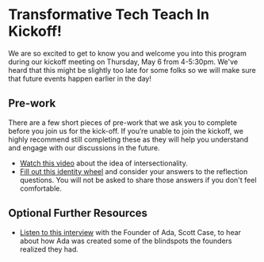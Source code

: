 # Transformative Tech Teach In Kickoff!

We are so excited to get to know you and welcome you into this program during our kickoff meeting on Thursday, May 6 from 4-5:30pm. We've heard that this might be slightly too late for some folks so we will make sure that future events happen earlier in the day!

## Pre-work

There are a few short pieces of pre-work that we ask you to complete before you join us for the kick-off. If you’re unable to join the kickoff, we highly recommend still completing these as they will help you understand and engage with our discussions in the future.

- [Watch this video](https://www.youtube.com/watch?v=sWP92i7JLlQ) about the idea of intersectionality. 
- [Fill out this identity wheel](https://drive.google.com/file/d/15GjuamanM0sXI-NtOTWTbcGJpOR7M4Mx/view) and consider your answers to the reflection questions. You will not be asked to share those answers if you don't feel comfortable.

## Optional Further Resources
- [Listen to this interview](https://drive.google.com/file/d/1FE7Bf6IfALOUUKRTzjh6KhCGw0H3Yf2w/view) with the Founder of Ada, Scott Case, to hear about how Ada was created some of the blindspots the founders realized they had.
